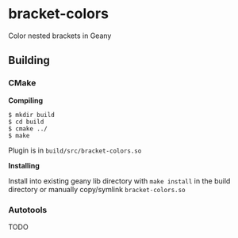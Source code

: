 # bracket-colors

Color nested brackets in Geany

## Building

### CMake

**Compiling**

```shell
$ mkdir build
$ cd build
$ cmake ../
$ make
```

Plugin is in `build/src/bracket-colors.so`

**Installing**

Install into existing geany lib directory with `make install` in the build directory or manually copy/symlink `bracket-colors.so`

### Autotools

TODO
